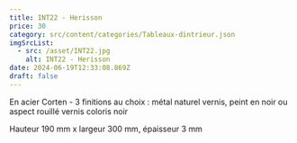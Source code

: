 ```yaml
---
title: INT22 - Herisson
price: 30
category: src/content/categories/Tableaux-dintrieur.json
imgSrcList:
  - src: /asset/INT22.jpg
    alt: INT22 - Herisson
date: 2024-06-19T12:33:08.869Z
draft: false
---
```


En acier Corten - 3 finitions au choix : métal naturel vernis, peint en noir ou aspect rouillé vernis
coloris noir

Hauteur 190 mm x largeur 300 mm, épaisseur 3 mm
